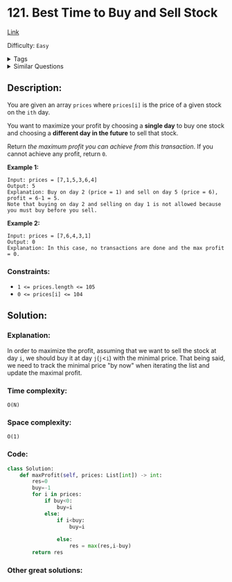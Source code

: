 # 121. Best Time to Buy and Sell Stock
[Link](https://leetcode.com/problems/best-time-to-buy-and-sell-stock/)

Difficulty: `Easy`

<details>
<summary> Tags</summary>

`Array`, `Dynamic Programming`
</details>

<details>
<summary> Similar Questions</summary>

[Maximum Subarray](https://leetcode.com/problems/maximum-subarray/)	`Easy`

[Best Time to Buy and Sell Stock II](https://leetcode.com/problems/best-time-to-buy-and-sell-stock-ii/)	`Medium`

[Best Time to Buy and Sell Stock III](https://leetcode.com/problems/best-time-to-buy-and-sell-stock-iii/)	`Hard`

[Best Time to Buy and Sell Stock IV](https://leetcode.com/problems/best-time-to-buy-and-sell-stock-iv/)	`Hard`

[Best Time to Buy and Sell Stock with Cooldown](https://leetcode.com/problems/best-time-to-buy-and-sell-stock-with-cooldown/)	`Medium`

[Sum of Beauty in the Array](https://leetcode.com/problems/sum-of-beauty-in-the-array/)	`Medium`

[Maximum Difference Between Increasing Elements](https://leetcode.com/problems/maximum-difference-between-increasing-elements/)	`Easy`


</details>

## Description:  
You are given an array `prices` where `prices[i]` is the price of a given
stock on the `ith` day.

You want to maximize your profit by choosing a **single day** to buy one stock
and choosing a **different day in the future** to sell that stock.

Return _the maximum profit you can achieve from this transaction_. If you
cannot achieve any profit, return `0`.



**Example 1:**

    
    
    Input: prices = [7,1,5,3,6,4]
    Output: 5
    Explanation: Buy on day 2 (price = 1) and sell on day 5 (price = 6), profit = 6-1 = 5.
    Note that buying on day 2 and selling on day 1 is not allowed because you must buy before you sell.
    

**Example 2:**

    
    
    Input: prices = [7,6,4,3,1]
    Output: 0
    Explanation: In this case, no transactions are done and the max profit = 0.
    



### Constraints:

  * `1 <= prices.length <= 105`
  * `0 <= prices[i] <= 104`



## Solution:  


### Explanation:  
In order to maximize the profit, assuming that we want to sell the stock at day `i`,
we should buy it at day `j`(`j`<`i`) with the minimal price. 
That being said, we need to track the minimal price "by now" when iterating the list and update the maximal profit.


### Time complexity:  
`O(N)`  


### Space complexity:  
`O(1)`  


### Code:  
```python
class Solution:
    def maxProfit(self, prices: List[int]) -> int:
        res=0
        buy=-1
        for i in prices:
            if buy<0:
                buy=i
            else:
                if i<buy:
                    buy=i
                    
                else:
                    res = max(res,i-buy)
        return res    
```


### Other great solutions:

